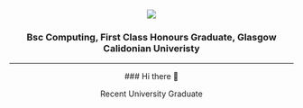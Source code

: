 <h1 align="center">
    <img src="https://readme-typing-svg.demolab.com?font=Righteous&size=35&pause=3000&color=000000&random=false&width=435&lines=Jonathan+Ward;GitHub+profile+💻" />
</h1>
<h3 align="center">
    Bsc Computing, First Class Honours Graduate, Glasgow Calidonian Univeristy
</h3>
<div align="center">
<hr>
### Hi there 👋
<p>
    Recent University Graduate 
</p>
</div>